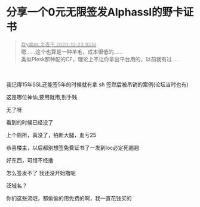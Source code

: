# 分享一个0元无限签发Alphassl的野卡证书


<div class="quote"><blockquote><font size="2"><a href="https://www.hostloc.com/forum.php?mod=redirect&amp;goto=findpost&amp;pid=9339786&amp;ptid=757476" target="_blank"><font color="#999999">我y零kk 发表于 2020-10-23 10:16</font></a></font><br />
嗯……这个也算是一种羊毛，成本很低的……<br />
类似Plesk那种配的CF，理论上不让你拿出平台用的，以前就有过 ...</blockquote></div><br />
<br />
我记得15年SSL还能签5年的时候就有拿 sh 签然后被吊销的案例(论坛当时也有)

<img id="aimg_P9CU0" onclick="zoom(this, this.src, 0, 0, 0)" class="zoom" src="https://i.loli.net/2020/10/23/agkmlcAGIpCyqdf.png" onmouseover="img_onmouseoverfunc(this)" onload="thumbImg(this)" border="0" alt="" /><br />
这是哪位神仙,要用就用,别手贱<br />


无了呀

<img src="static/image/smiley/yct/020.gif" smilieid="47" border="0" alt="" />看到的时候已经没了

上个厕所，真没了，拍断大腿，血亏25&nbsp;&nbsp;<img src="static/image/smiley/default/mad.gif" smilieid="11" border="0" alt="" />

恭喜楼主，以后都别想签免费证书了<img src="static/image/smiley/default/lol.gif" smilieid="12" border="0" alt="" />一发到loc必定死翘翘

好东西，可惜不经撸

怎么签发不了 我还没开始撸呢

泛域名？<img id="aimg_yE5DQ" onclick="zoom(this, this.src, 0, 0, 0)" class="zoom" src="https://cdn.jsdelivr.net/gh/hishis/forum-master/public/images/patch.gif" onmouseover="img_onmouseoverfunc(this)" onload="thumbImg(this)" border="0" alt="" />

你们这些流氓，都偷偷的用免费的啊，我一直花钱买的 <img src="static/image/smiley/default/cry.gif" smilieid="4" border="0" alt="" />
